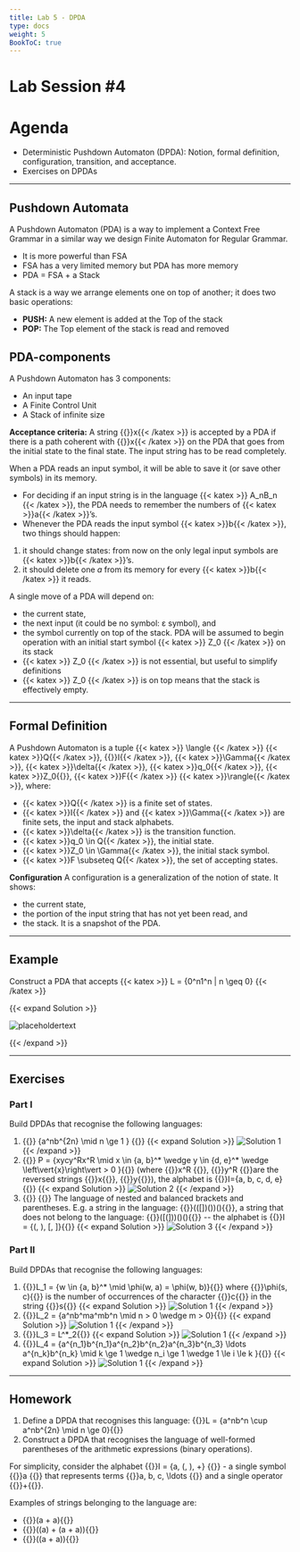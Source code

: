 ```yaml
---
title: Lab 5 - DPDA
type: docs
weight: 5
BookToC: true
---
```

# **Lab Session #4**

# **Agenda**

- Deterministic Pushdown Automaton (DPDA): Notion, formal definition, configuration, transition, and acceptance.
- Exercises on DPDAs

---

## **Pushdown Automata**

A Pushdown Automaton (PDA) is a way to implement a Context Free Grammar in a similar way we design Finite Automaton for Regular Grammar.

- It is more powerful than FSA
- FSA has a very limited memory but PDA has more memory
- PDA = FSA + a Stack

A stack is a way we arrange elements one on top of another; it does two basic operations:

- **PUSH:** A new element is added at the Top of the stack
- **POP:** The Top element of the stack is read and removed

## **PDA-components**
A Pushdown Automaton has 3 components:
- An input tape
- A Finite Control Unit
- A Stack of infinite size

**Acceptance criteria:** A string {{<katex >}}x{{< /katex >}} is accepted by a PDA if there is a path coherent with {{<katex >}}x{{< /katex >}} on the PDA that goes from the initial state to the final state.
The input string has to be read completely.


When a PDA reads an input symbol, it will be able to save it
(or save other symbols) in its memory.

- For deciding if an input string is in the language  {{< katex >}} A_nB_n {{< /katex >}}, the
PDA needs to remember the numbers of {{< katex >}}a{{< /katex >}}’s.
- Whenever the PDA reads the input symbol {{< katex >}}b{{< /katex >}}, two things
should happen:
1. it should change states: from now on the only legal input
symbols are {{< katex >}}b{{< /katex >}}’s.
2. it should delete one *a* from its memory for every {{< katex >}}b{{< /katex >}} it reads.

A single move of a PDA will depend on:
- the current state,
- the next input (it could be no symbol: ε symbol), and
- the symbol currently on top of the stack.
PDA will be assumed to begin operation with an initial start
symbol {{< katex >}} Z_0 {{< /katex >}} on its stack
- {{< katex >}} Z_0 {{< /katex >}} is not essential, but useful to simplify definitions
- {{< katex >}} Z_0 {{< /katex >}} is on top means that the stack is effectively empty.

---

## **Formal Definition**

A Pushdown Automaton is a tuple {{< katex >}} \langle {{< /katex >}} {{< katex >}}Q{{< /katex >}}, {{<katex >}}I{{< /katex >}}, {{< katex >}}\Gamma{{< /katex >}}, {{< katex >}}\delta{{< /katex >}}, {{< katex >}}q_0{{< /katex >}}, {{< katex >}}Z_0{{</katex>}}, {{< katex >}}F{{< /katex >}} {{< katex >}}\rangle{{< /katex >}}, where:

- {{< katex >}}Q{{< /katex >}} is a finite set of states. 
- {{< katex >}}I{{< /katex >}} and {{< katex >}}\Gamma{{< /katex >}} are finite sets, the input and stack alphabets.
- {{< katex >}}\delta{{< /katex >}} is the transition function.
- {{< katex >}}q_0 \in Q{{< /katex >}}, the initial state.
- {{< katex >}}Z_0 \in \Gamma{{< /katex >}}, the initial stack symbol.
- {{< katex >}}F \subseteq Q{{< /katex >}}, the set of accepting states.

**Configuration** 
A configuration is a generalization of the notion of state. It shows:
- the current state,
- the portion of the input string that has not yet been read, and
- the stack.
It is a snapshot of the PDA.

---

## **Example** 

Construct a PDA that accepts {{< katex >}} L = \{0^n1^n | n \geq 0\} {{< /katex >}}

{{< expand Solution >}}

![placeholdertext](/images/lab5/1.svg)

{{< /expand >}}

---

## **Exercises**

### **Part I**

Build DPDAs that recognise the following languages:
1. {{<katex>}} \{a^nb^{2n} \mid n \ge 1 \} {{</katex>}}
{{< expand Solution >}}
![Solution 1](/images/lab5/2.svg)
{{< /expand >}}
2. {{<katex>}} P = \{xycy^Rx^R \mid x \in \{a, b\}^* \wedge y \in \{d, e\}^* \wedge \left\vert{x}\right\vert > 0 \}{{</katex>}} (where {{<katex>}}x^R {{</katex>}}, {{<katex>}}y^R {{</katex>}}are the reversed strings {{<katex>}}x{{</katex>}}, {{<katex>}}y{{</katex>}}), the alphabet is {{<katex>}}I=\{a, b, c, d, e\}{{</katex>}}
{{< expand Solution >}}
![Solution 2](/images/lab5/3.svg)
{{< /expand >}}
3. {{<katex>}}  {{</katex>}} The language of nested and balanced brackets and parentheses. E.g. a string in the language: {{<katex>}}(([])())(){{</katex>}}, a string that does not belong to the language: {{<katex>}}([(]))()(){{</katex>}} -- the alphabet is {{<katex>}}I = \{(, ), [, ]\}{{</katex>}}
{{< expand Solution >}}
![Solution 3](/images/lab5/4.svg)
{{< /expand >}}

### **Part II**

Build DPDAs that recognise the following languages:

1. {{<katex>}}L_1 = \{w \in \{a, b\}^* \mid \phi(w, a) = \phi(w, b)\}{{</katex>}} where {{<katex>}}\phi(s, c){{</katex>}} is the number of occurrences of the character {{<katex>}}c{{</katex>}} in the string {{<katex>}}s{{</katex>}}
{{< expand Solution >}}
![Solution 1](/images/lab5/5.svg)
{{< /expand >}}
2. {{<katex>}}L_2 = \{a^nb^ma^mb^n \mid n > 0 \wedge m > 0\}{{</katex>}}
{{< expand Solution >}}
![Solution 1](/images/lab5/6.svg)
{{< /expand >}}
3. {{<katex>}}L_3 = L^*_2{{</katex>}}
{{< expand Solution >}}
![Solution 1](/images/lab5/7.svg)
{{< /expand >}}
4. {{<katex>}}L_4 = \{a^{n_1}b^{n_1}a^{n_2}b^{n_2}a^{n_3}b^{n_3} \ldots a^{n_k}b^{n_k} \mid k \ge 1 \wedge n_i \ge 1 \wedge 1 \le i \le k \}{{</katex>}}
{{< expand Solution >}}
![Solution 1](/images/lab5/8.svg)
{{< /expand >}}

---

## **Homework**

1. Define a DPDA that recognises this language:
    {{<katex>}}L = \{a^nb^n \cup a^nb^{2n} \mid n \ge 0\}{{</katex>}}
2. Construct a DPDA that recognises the language of well-formed parentheses of the arithmetic expressions (binary operations). 
      
For simplicity, consider the alphabet  {{<katex>}}I = \{a, (, ), +\} {{</katex>}} - a single symbol  {{<katex>}}a {{</katex>}} that represents terms  {{<katex>}}a, b, c, \ldots {{</katex>}} and a single operator {{<katex>}}+{{</katex>}}.

Examples of strings belonging to the language are:

- {{<katex>}}(a + a){{</katex>}}
- {{<katex>}}((a) + (a + a)){{</katex>}}
- {{<katex>}}((a + a)){{</katex>}}

